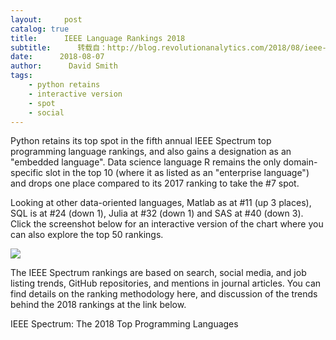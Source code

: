 ```yaml
---
layout:     post
catalog: true
title:      IEEE Language Rankings 2018
subtitle:      转载自：http://blog.revolutionanalytics.com/2018/08/ieee-language-rankings-2018.html
date:      2018-08-07
author:      David Smith
tags:
    - python retains
    - interactive version
    - spot
    - social
---
```


Python retains its top spot in the fifth annual IEEE Spectrum top programming language rankings, and also gains a designation as an "embedded language". Data science language R remains the only domain-specific slot in the top 10 (where it as listed as an "enterprise language") and drops one place compared to its 2017 ranking to take the #7 spot.

Looking at other data-oriented languages, Matlab as at #11 (up 3 places), SQL is at #24 (down 1), Julia at #32 (down 1) and SAS at #40 (down 3). Click the screenshot below for an interactive version of the chart where you can also explore the top 50 rankings.

![](http://revolution-computing.typepad.com/.a/6a010534b1db25970b022ad3a6d422200b-800wi)


The IEEE Spectrum rankings are based on search, social media, and job listing trends, GitHub repositories, and mentions in journal articles. You can find details on the ranking methodology here, and discussion of the trends behind the 2018 rankings at the link below.

IEEE Spectrum: The 2018 Top Programming Languages
